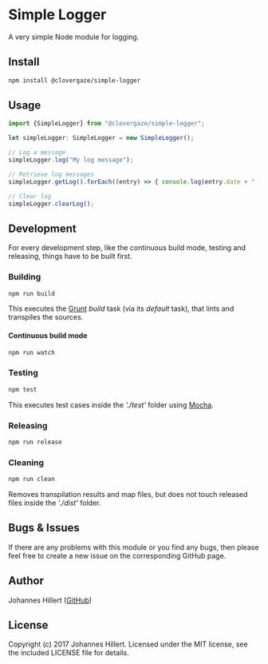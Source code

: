 # Simple Logger

A very simple Node module for logging.

## Install

~~~bash
npm install @clovergaze/simple-logger
~~~

## Usage

~~~typescript
import {SimpleLogger} from "@clovergaze/simple-logger";

let simpleLogger: SimpleLogger = new SimpleLogger();

// Log a message
simpleLogger.log("My log message");

// Retrieve log messages
simpleLogger.getLog().forEach((entry) => { console.log(entry.date + " - " + entry.message); });

// Clear log
simpleLogger.clearLog();
~~~

## Development
For every development step, like the continuous build mode, testing and releasing, things have to be built first.

### Building

~~~bash
npm run build
~~~

This executes the [Grunt](https://gruntjs.com/) _build_ task (via its _default_ task), that lints and transpiles the
sources.

#### Continuous build mode

~~~bash
npm run watch
~~~

### Testing

~~~bash
npm test
~~~

This executes test cases inside the _'./test'_ folder using [Mocha](http://mochajs.org/).

### Releasing

~~~bash
npm run release
~~~

### Cleaning

~~~bash
npm run clean
~~~

Removes transpilation results and map files, but does not touch released files inside the _'./dist'_ folder.

## Bugs & Issues

If there are any problems with this module or you find any bugs, then please feel free to create a new issue on the
corresponding GitHub page.

## Author

Johannes Hillert ([GitHub](https://github.com/clovergaze))

## License

Copyright (c) 2017 Johannes Hillert. Licensed under the MIT license, see the included LICENSE file for details.
